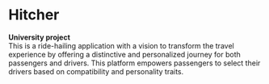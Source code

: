 # Hitcher #
**University project**  
This is a ride-hailing application with a vision to transform the travel experience by offering a distinctive and personalized journey for both passengers and drivers. This platform empowers passengers to select their drivers based on compatibility and personality traits.
